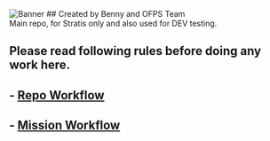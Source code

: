 <img alt="Banner" style="border-width:0" src="http://i273.photobucket.com/albums/jj219/johnsmm/banner.jpg" />
## Created by Benny and OFPS Team
<br>
Main repo, for Stratis only and also used for DEV testing.

## Please read following rules before doing any work here.

## - [Repo Workflow](http://gitlab.ofps.net/ofps/BECTI-Benny-Warfare-OFPS.Stratis/wikis/repo-workflow)

## - [Mission Workflow](http://gitlab.ofps.net/ofps/BECTI-Benny-Warfare-OFPS.Stratis/wikis/mission-workflow)


